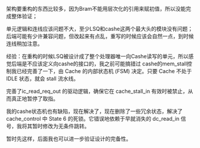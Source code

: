 架构要重构的东西比较多，因为Bram不能用层次化的引用来赋初值，所以没能完成整体验证；

单元逻辑和连线应该问题不大，至少LSQ和cashe这两个最大头的模块没有问题；后端可能有少许兼容问题，但改起来有点乱，重写的时候应该会自然一点，到时候连线稍加注意。


经验：在重构的时候LSQ被设计成了整个处理器唯一向Cashe读写的单元，所以感觉后端是不应该定义向cashe的接口的，我之前可能搞错过
cashe的mem_stall控制我已经完善了一下，由 Cache 的内部状态机 (FSM) 决定。只要 Cache 不处于 IDLE 状态，就会 stall 流水线。

完善了ic_read_req_out 的驱动逻辑，确保它在 cache_stall_in 有效时被禁止，从而真正地暂停了取指。

我的cashe状态机也有缺陷，现在解决了，现在删除了一些冗余状态，解决了cache_control 中 State 6 的死锁。它错误地依赖于早就消失的 dc_read_in 信号，我将其暂时修改为无条件跳转。

暂时先这样，后面我也可以进一步验证设计的完备性。
